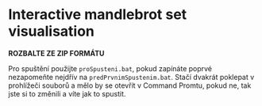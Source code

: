 # Interactive mandlebrot set visualisation
**ROZBALTE ZE ZIP FORMÁTU**

Pro spuštění použijte `proSpusteni.bat`, pokud zapínáte poprvé nezapomeňte nejdřív na `predPrvnimSpustenim.bat`.
Stačí dvakrát poklepat v prohlížeči souborů a mělo by se otevřít v Command Promtu, pokud ne, tak jste si to změnili a víte jak to spustit.